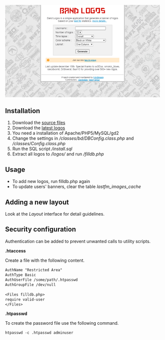 ![BandLogos LastFM](https://github.com/h3xstream/bandlogos/blob/master/demo.png?raw=true)

## Installation
1. Download the [source files](https://github.com/h3xstream/bandlogos)
2. Download the [latest logos](http://bandlogos.descentrecords.com/logos.htm)
3. You need a installation of Apache/PHP5/MySQL/gd2
4. Change the settings in */classes/bd/DBConfig.class.php* and */classes/Config.class.php*
5. Run the SQL script */install.sql*
6. Extract all logos to */logos/* and run */filldb.php*

## Usage
* To add new logos, run filldb.php again
* To update users' banners, clear the table *lastfm\_images\_cache*

## Adding a new layout
Look at the *Layout* interface for detail guidelines.

## Security configuration

Authentication can be added to prevent unwanted calls to utility scripts.

**.htaccess**

Create a file with the following content.

    AuthName "Restricted Area" 
    AuthType Basic 
    AuthUserFile /some/path/.htpasswd 
    AuthGroupFile /dev/null 
    
    <Files filldb.php>
    require valid-user
    </Files>

**.htpasswd**

To create the password file use the following command.

    htpasswd -c .htpasswd adminuser
